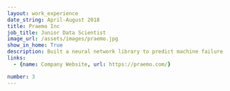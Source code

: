 ```yaml
---
layout: work_experience
date_string: April-August 2018
title: Praemo Inc
job_title: Junior Data Scientist
image_url: /assets/images/praemo.jpg
show_in_home: True
description: Built a neural network library to predict machine failure over time in industrial robots
links:
  - {name: Company Website, url: https://praemo.com/}

number: 3
---
```

